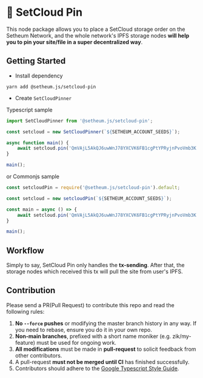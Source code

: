 # 📌 SetCloud Pin

This node package allows you to place a SetCloud storage order on the Setheum Network, and the whole network's IPFS storage nodes **will help you to pin your site/file in a super decentralized way**.

## Getting Started

- Install dependency

```shell
yarn add @setheum.js/setcloud-pin
```

- Create `SetCloudPinner`

Typescript sample

```typescript
import SetCloudPinner from '@setheum.js/setcloud-pin';

const setcloud = new SetCloudPinner(`${SETHEUM_ACCOUNT_SEEDS}`);

async function main() {
    await setcloud.pin('QmVAjL5AkQJ6uwWnJ78YXCVK6FB1cgPtYPRyjnPvoVmb3K');
}

main();
```

or Commonjs sample

```javascript
const setcloudPin = require('@setheum.js/setcloud-pin').default;

const setcloud = new setcloudPin(`${SETHEUM_ACCOUNT_SEEDS}`);

const main = async () => {
    await setcloud.pin('QmVAjL5AkQJ6uwWnJ78YXCVK6FB1cgPtYPRyjnPvoVmb3K');
}

main();
```

## Workflow

Simply to say, SetCloud Pin only handles the **tx-sending**. After that, the storage nodes which received this tx will pull the site from user's IPFS.

## Contribution
  
  Please send a PR(Pull Request) to contribute this repo and read the following rules:

  1. **No `--force` pushes** or modifying the master branch history in any way. If you need to rebase, ensure you do it in your own repo.
  2. **Non-main branches**, prefixed with a short name moniker (e.g. zik/my-feature) must be used for ongoing work.
  3. **All modifications** must be made in **pull-request** to solicit feedback from other contributors.
  4. A pull-request **must not be merged until CI** has finished successfully.
  5. Contributors should adhere to the [Google Typescript Style Guide](https://github.com/google/gts).
